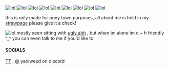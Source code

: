 ![lol](https://cdn.discordapp.com/attachments/1199378091697520742/1376822541699645540/d8.png?ex=6836b96a&is=683567ea&hm=3cc9042540a81aef4318b93bba37d73f9e4bb359b60a34f22e001718a17d78ab&)
![lol](https://cdn.discordapp.com/attachments/1199378091697520742/1376822541171032165/d14.gif?ex=6836b969&is=683567e9&hm=7cf134eb31e78cf7dabb7106860fe9b4dfb23fbecd1e4c6baec9e4ceba00a73c&)
![lol](https://cdn.discordapp.com/attachments/1199378091697520742/1376822540361666660/stamp-404.gif?ex=6836b969&is=683567e9&hm=0d02a0d93bbc374e4d297dd40cbdf3717eba6f2d7073994319b00090e907d570&)
![lol](https://cdn.discordapp.com/attachments/1199378091697520742/1376822539472474122/b4.gif?ex=6836b969&is=683567e9&hm=1ef64adda0cf748cad654df1561a1cc9e641ea2595fdd36ddaf554e282717991&)
![lol](https://cdn.discordapp.com/attachments/1199378091697520742/1376842963287806044/c2.gif?ex=6836cc6e&is=68357aee&hm=841293f6f6b2ff3439959fe7f49613bd7ebc337a6fbcd001f77731d013baa4fb&)
![lol](https://cdn.discordapp.com/attachments/1199378091697520742/1376842943641682000/tumblr_2eed2ca4ce7fa760f14547b6bd654db2_27cd83a2_100.jpg?ex=6836cc6a&is=68357aea&hm=f58470ab2276d4b6c9be27383dabf94fbd71e2de3f4de5092a16c34697491ade&)
 ![lol](https://cdn.discordapp.com/attachments/1199378091697520742/1376817189193257061/e4.png?ex=6836b46d&is=683562ed&hm=803e42d0a81fd2f6ef28a3b00b0a697a34afb260a6f80c3f5082b0513b0a5ac4&)
 ![lol](https://cdn.discordapp.com/attachments/1199378091697520742/1376817188874358784/monch.gif?ex=6836b46d&is=683562ed&hm=372960e19ef2a9be28c7992d6d2dc6aa6e7e4aa84e7cb6350d988611cb90f994&)
 ![lol](https://cdn.discordapp.com/attachments/1199378091697520742/1376817189478465616/b7.gif?ex=6836b46d&is=683562ed&hm=faf3aa122172d5431449e89867cbe9afbe02a791f6d759f4897c26946a3dea59&)
 
this is only made for pony town purposes, all about me is held in my [strawpage](https://inmyputer.straw.page) please give it a check!

![lol](https://cdn.discordapp.com/attachments/1199378091697520742/1376847143259607070/8328bcae.gif?ex=6836d053&is=68357ed3&hm=0fc31d2e7ad6eef278ee35e7bf66d5601972e6b00d0a9bf9f91f28a6c097dc67&) mostly seen sitting with [ugly ahh](https://github.com/SPADESPAIR) , but when im alone im c + h friendly ^_^ you can even talk to me if you'd like to 

#### SOCIALS
[TT](https://www.tiktok.com/@ikedaren88?_t=ZS-8whW8kcSxcm&_r=1) , @ yaoiweed on discord
